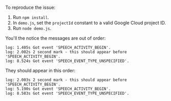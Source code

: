 To reproduce the issue:
1. Run `npm install`.
2. In `demo.js`, set the `projectId` constant to a valid Google Cloud project ID.
3. Run `node demo.js`.

You'll the notice the messages are out of order:
```
log: 1.405s Got event 'SPEECH_ACTIVITY_BEGIN'.
log: 2.002s 2 second mark - this should appear before 'SPEECH_ACTIVITY_BEGIN'.
log: 8.524s Got event 'SPEECH_EVENT_TYPE_UNSPECIFIED'.
```

They should appear in this order:

```
log: 2.003s 2 second mark - this should appear before 'SPEECH_ACTIVITY_BEGIN'.
log: 5.190s Got event 'SPEECH_ACTIVITY_BEGIN'.
log: 8.583s Got event 'SPEECH_EVENT_TYPE_UNSPECIFIED'.
```
